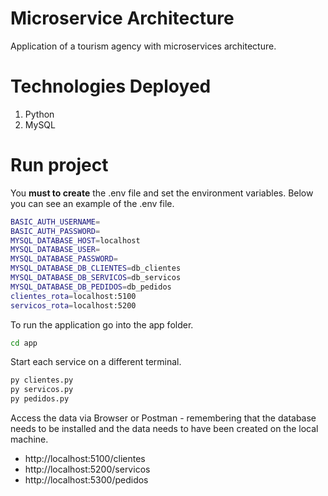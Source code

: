 # Microservice Architecture

Application of a tourism agency with microservices architecture.

# Technologies Deployed

1. Python
2. MySQL

# Run project

You **must to create** the .env file and set the environment variables. Below you can see an example of the .env file.

```bash
BASIC_AUTH_USERNAME=
BASIC_AUTH_PASSWORD=
MYSQL_DATABASE_HOST=localhost
MYSQL_DATABASE_USER=
MYSQL_DATABASE_PASSWORD=
MYSQL_DATABASE_DB_CLIENTES=db_clientes
MYSQL_DATABASE_DB_SERVICOS=db_servicos
MYSQL_DATABASE_DB_PEDIDOS=db_pedidos
clientes_rota=localhost:5100
servicos_rota=localhost:5200
```

To run the application go into the app folder.

```bash
cd app
```

Start each service on a different terminal.

```bash
py clientes.py
py servicos.py
py pedidos.py
```

Access the data via Browser or Postman - remembering that the database needs to be installed and the data needs to have been created on the local machine.

- http://localhost:5100/clientes
- http://localhost:5200/servicos
- http://localhost:5300/pedidos
